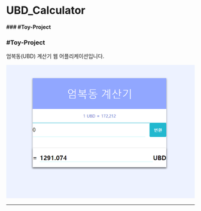 # UBD_Calculator

**### #Toy-Project**

### #Toy-Project

엄복동(UBD) 계산기 웹 어플리케이션입니다.


![img](./ubd계산기.png)

***


